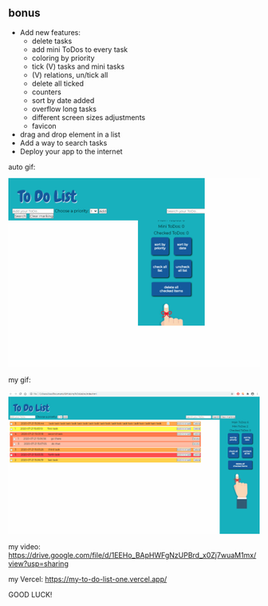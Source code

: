 
 ## bonus
 - Add new features:
   * delete tasks
   * add mini ToDos to every task
   * coloring by priority
   * tick (V) tasks and mini tasks
   * (V) relations, un/tick all
   * delete all ticked
   * counters
   * sort by date added
   * overflow long tasks
   * different screen sizes adjustments
   * favicon
- drag and drop element in a list
- Add a way to search tasks
- Deploy your app to the internet
 
 
 auto gif:
 
 ![auto gif](./readme-files/ui-testing-recording.gif)
 
 my gif:
 
 ![my gif](./readme-files/my_gif.gif)
 
 my video:
 https://drive.google.com/file/d/1EEHo_BApHWFgNzUPBrd_x0Zj7wuaM1mx/view?usp=sharing
 
 my Vercel:
 https://my-to-do-list-one.vercel.app/
 
 
 
 
 
 GOOD LUCK!
